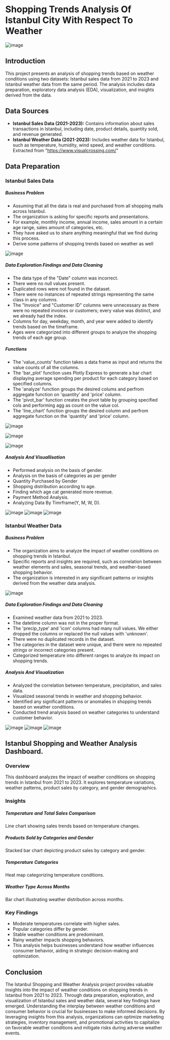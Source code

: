 # Shopping Trends Analysis Of Istanbul City With Respect To Weather
![image](https://github.com/PrasadDhanve/Shopping_Trends_Analysis_With_Respect_To_Weather/assets/148265382/8e63e46e-4bdb-4c16-b049-8feb139e7e86)

## Introduction

This project presents an analysis of shopping trends based on weather conditions using two datasets: Istanbul sales data from 2021 to 2023 and Istanbul weather data from the same period. The analysis includes data preparation, exploratory data analysis (EDA), visualization, and insights derived from the data.

## Data Sources

- **Istanbul Sales Data (2021-2023):** Contains information about sales transactions in Istanbul, including date, product details, quantity sold, and revenue generated.
- **Istanbul Weather Data (2021-2023):** Includes weather data for Istanbul, such as temperature, humidity, wind speed, and weather conditions. Extracted from "https://www.visualcrossing.com/"

## Data Preparation

### Istanbul Sales Data

##### Business Problem
- Assuming that all the data is real and purchased from all shopping malls across Istanbul.
- The organization is asking for specific reports and presentations.
- For example, monthly income, annual income, sales amount in a certain age range, sales amount of categories, etc.
- They have asked us to share anything meaningful that we find during this process.
- Derive some patterns of shopping trends based on weather as well

![image](https://github.com/PrasadDhanve/Shopping_Trends_Analysis_With_Respect_To_Weather/assets/148265382/faa4b1ba-223e-47e9-9779-1b3435df6322)

##### Data Exploration Findings and Data Cleaning
- The data type of the "Date" column was incorrect.
- There were no null values present.
- Duplicated rows were not found in the dataset.
- There were no instances of repeated strings representing the same class in any columns.
- The "Invoice" and "Customer ID" columns were unnecessary as there were no repeated invoices or customers; every value was distinct, and we already had the index.
- Columns for day, weekday, month, and year were added to identify trends based on the timeframe.
- Ages were categorized into different groups to analyze the shopping trends of each age group.

##### Functions
- The 'value_counts' function takes a data frame as input and returns the value counts of all the columns.
- The 'bar_plot' function uses Plotly Express to generate a bar chart displaying average spending per product for each category based on specified columns.
- The 'analyze' function groups the desired colums and perfrom aggregate function on 'quantity' and 'price' column.
- The 'pivot_bar' function creates the pivot table by grouping specified cols and performing agg as count on the value col.
- The 'line_chart' function groups the desired column and perfrom aggregate function on the 'quantity' and 'price' column.

![image](https://github.com/PrasadDhanve/Shopping_Trends_Analysis_With_Respect_To_Weather/assets/148265382/118841b0-07e6-4398-b891-72f94b4c1e7f)

![image](https://github.com/PrasadDhanve/Shopping_Trends_Analysis_With_Respect_To_Weather/assets/148265382/c6451d6c-4824-44ad-8d6a-4293bed3283c)

![image](https://github.com/PrasadDhanve/Shopping_Trends_Analysis_With_Respect_To_Weather/assets/148265382/8d4ea542-f991-4cd0-aa89-cd52a0b0dd4c)

##### Analysis And Visuallisation
- Performed analysis on the basis of gender.
- Analysis on the basis of categories as per gender
- Quantity Purchased by Gender
- Shopping distribution according to age.
- Finding which age cat generated more revenue.
- Payment Method Analysis.
- Analyzing Data By Timrframe(Y, M, W, D).

![image](https://github.com/PrasadDhanve/Shopping_Trends_Analysis_With_Respect_To_Weather/assets/148265382/3f3dc8bd-85bf-48f7-b533-26cfebf43c10)
![image](https://github.com/PrasadDhanve/Shopping_Trends_Analysis_With_Respect_To_Weather/assets/148265382/820c9f00-b527-43a5-a6e7-c9867cfa9061)
![image](https://github.com/PrasadDhanve/Shopping_Trends_Analysis_With_Respect_To_Weather/assets/148265382/0c7ad33a-481e-40b3-bc7e-94d985a33e65)

### Istanbul Weather Data

##### Business Problem
- The organization aims to analyze the impact of weather conditions on shopping trends in Istanbul.
- Specific reports and insights are required, such as correlation between weather elements and sales, seasonal trends, and weather-based shopping behavior.
- The organization is interested in any significant patterns or insights derived from the weather data analysis.

![image](https://github.com/PrasadDhanve/Shopping_Trends_Analysis_With_Respect_To_Weather/assets/148265382/3f3dd155-ec74-4e47-8010-5c4f184bbd92)

##### Data Exploration Findings and Data Cleaning
- Examined weather data from 2021 to 2023.
- The datetime column was not in the proper format.
- The 'precip_type' and 'icon' columns had many null values. We either dropped the columns or replaced the null values with 'unknown'.
- There were no duplicated records in the dataset.
- The categories in the dataset were unique, and there were no repeated strings or incorrect categories present.
- Categorized temperature into different ranges to analyze its impact on shopping trends.

##### Analysis And Visualization
- Analyzed the correlation between temperature, precipitation, and sales data.
- Visualized seasonal trends in weather and shopping behavior.
- Identified any significant patterns or anomalies in shopping trends based on weather conditions.
- Conducted trend analysis based on weather categories to understand customer behavior.

![image](https://github.com/PrasadDhanve/Shopping_Trends_Analysis_With_Respect_To_Weather/assets/148265382/ac6e97bb-8e20-4865-acc9-b822cf67b628)
![image](https://github.com/PrasadDhanve/Shopping_Trends_Analysis_With_Respect_To_Weather/assets/148265382/6cc60bd4-06ff-4cb7-a38f-57aacfe06090)
![image](https://github.com/PrasadDhanve/Shopping_Trends_Analysis_With_Respect_To_Weather/assets/148265382/93350d0f-cb98-4a3e-becb-7308ca58069e)

## Istanbul Shopping and Weather Analysis Dashboard.

### Overview
This dashboard analyzes the impact of weather conditions on shopping trends in Istanbul from 2021 to 2023. It explores temperature variations, weather patterns, product sales by category, and gender demographics.

### Insights

##### Temperature and Total Sales Comparison
Line chart showing sales trends based on temperature changes.
##### Products Sold by Categories and Gender
Stacked bar chart depicting product sales by category and gender.
##### Temperature Categories
Heat map categorizing temperature conditions.
##### Weather Type Across Months
Bar chart illustrating weather distribution across months.

### Key Findings
- Moderate temperatures correlate with higher sales.
- Popular categories differ by gender.
- Stable weather conditions are predominant.
- Rainy weather impacts shopping behaviors.
- This analysis helps businesses understand how weather influences consumer behavior, aiding in strategic decision-making and optimization.

## Conclusion
The Istanbul Shopping and Weather Analysis project provides valuable insights into the impact of weather conditions on shopping trends in Istanbul from 2021 to 2023. Through data preparation, exploration, and visualization of Istanbul sales and weather data, several key findings have emerged. Understanding the interplay between weather conditions and consumer behavior is crucial for businesses to make informed decisions. By leveraging insights from this analysis, organizations can optimize marketing strategies, inventory management, and promotional activities to capitalize on favorable weather conditions and mitigate risks during adverse weather events.
